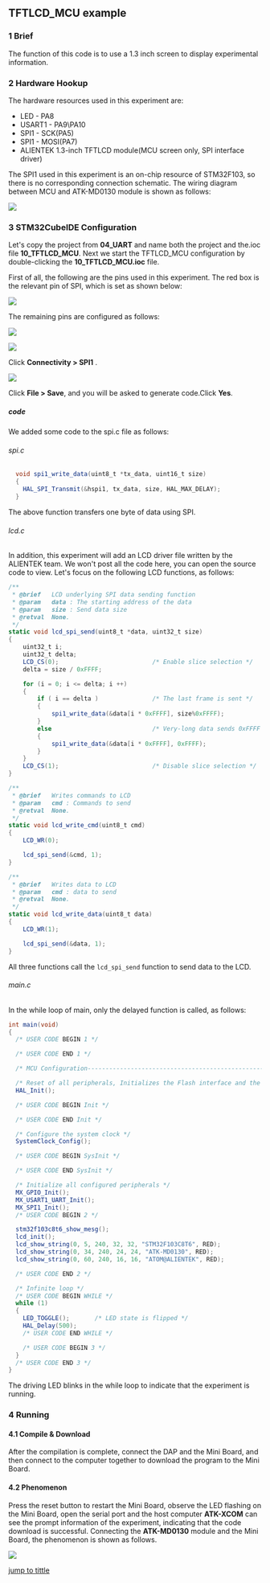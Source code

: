 ## TFTLCD_MCU example<a name="catalogue"></a>


### 1 Brief
The function of this code is to use a 1.3 inch screen to display experimental information.
### 2 Hardware Hookup
The hardware resources used in this experiment are:
+ LED - PA8
+ USART1 - PA9\PA10
+ SPI1 - SCK(PA5)
+ SPI1 - MOSI(PA7)
+ ALIENTEK 1.3-inch TFTLCD module(MCU screen only, SPI interface driver)

The SPI1 used in this experiment is an on-chip resource of STM32F103, so there is no corresponding connection schematic. The wiring diagram between MCU and ATK-MD0130 module is shown as follows:

![ ](./1_docs/3_figures/10_TFTLCD_MCU/l1.png)

### 3 STM32CubeIDE Configuration


Let's copy the project from  **04_UART** and name both the project and the.ioc file **10_TFTLCD_MCU**. Next we start the TFTLCD_MCU configuration by double-clicking the **10_TFTLCD_MCU.ioc** file.

First of all, the following are the pins used in this experiment. The red box is the relevant pin of SPI, which is set as shown below:

![ ](./1_docs/3_figures/10_TFTLCD_MCU/l2.png)

The remaining pins are configured as follows:

![ ](./1_docs/3_figures/10_TFTLCD_MCU/l3.png)

![ ](./1_docs/3_figures/10_TFTLCD_MCU/l4.png)

Click **Connectivity > SPI1** .

![ ](./1_docs/3_figures/10_TFTLCD_MCU/l5.png)

Click **File > Save**, and you will be asked to generate code.Click **Yes**.

##### code
We added some code to the spi.c file as follows:
###### spi.c
```c#
  void spi1_write_data(uint8_t *tx_data, uint16_t size)
  {
    HAL_SPI_Transmit(&hspi1, tx_data, size, HAL_MAX_DELAY);
  }
```
The above function transfers one byte of data using SPI.

###### lcd.c
In addition, this experiment will add an LCD driver file written by the ALIENTEK team. We won't post all the code here, you can open the source code to view. Let's focus on the following LCD functions, as follows:
```c#
/**
 * @brief   LCD underlying SPI data sending function
 * @param   data : The starting address of the data
 * @param   size : Send data size
 * @retval  None.
 */
static void lcd_spi_send(uint8_t *data, uint32_t size)
{
    uint32_t i;
    uint32_t delta;
    LCD_CS(0);                          /* Enable slice selection */
    delta = size / 0xFFFF;

    for (i = 0; i <= delta; i ++)
    {
        if ( i == delta )               /* The last frame is sent */
        {
            spi1_write_data(&data[i * 0xFFFF], size%0xFFFF);
        }
        else                            /* Very-long data sends 0xFFFF bytes of data at a time */
        {
            spi1_write_data(&data[i * 0xFFFF], 0xFFFF);
        }
    }
    LCD_CS(1);                          /* Disable slice selection */
}

/**
 * @brief   Writes commands to LCD
 * @param   cmd : Commands to send
 * @retval  None.
 */
static void lcd_write_cmd(uint8_t cmd)
{
    LCD_WR(0);

    lcd_spi_send(&cmd, 1);
}

/**
 * @brief   Writes data to LCD
 * @param   cmd : data to send
 * @retval  None.
 */
static void lcd_write_data(uint8_t data)
{
    LCD_WR(1);

    lcd_spi_send(&data, 1);
}
```
All three functions call the ``lcd_spi_send`` function to send data to the LCD.

###### main.c
In the while loop of main, only the delayed function is called, as follows:
```c#
int main(void)
{
  /* USER CODE BEGIN 1 */

  /* USER CODE END 1 */

  /* MCU Configuration--------------------------------------------------------*/

  /* Reset of all peripherals, Initializes the Flash interface and the Systick. */
  HAL_Init();

  /* USER CODE BEGIN Init */

  /* USER CODE END Init */

  /* Configure the system clock */
  SystemClock_Config();

  /* USER CODE BEGIN SysInit */

  /* USER CODE END SysInit */

  /* Initialize all configured peripherals */
  MX_GPIO_Init();
  MX_USART1_UART_Init();
  MX_SPI1_Init();
  /* USER CODE BEGIN 2 */

  stm32f103c8t6_show_mesg();
  lcd_init();
  lcd_show_string(0, 5, 240, 32, 32, "STM32F103C8T6", RED);
  lcd_show_string(0, 34, 240, 24, 24, "ATK-MD0130", RED);
  lcd_show_string(0, 60, 240, 16, 16, "ATOM@ALIENTEK", RED);

  /* USER CODE END 2 */

  /* Infinite loop */
  /* USER CODE BEGIN WHILE */
  while (1)
  {
    LED_TOGGLE();       /* LED state is flipped */
    HAL_Delay(500);
    /* USER CODE END WHILE */

    /* USER CODE BEGIN 3 */
  }
  /* USER CODE END 3 */
}
```
The driving LED blinks in the while loop to indicate that the experiment is running.


### 4 Running
#### 4.1 Compile & Download
After the compilation is complete, connect the DAP and the Mini Board, and then connect to the computer together to download the program to the Mini Board.
#### 4.2 Phenomenon
Press the reset button to restart the Mini Board, observe the LED flashing on the Mini Board, open the serial port and the host computer **ATK-XCOM** can see the prompt information of the experiment, indicating that the code download is successful. Connecting the **ATK-MD0130** module and the Mini Board, the phenomenon is shown as follows.

![ ](./1_docs/3_figures/10_TFTLCD_MCU/l6.png)

[jump to tittle](#catalogue)